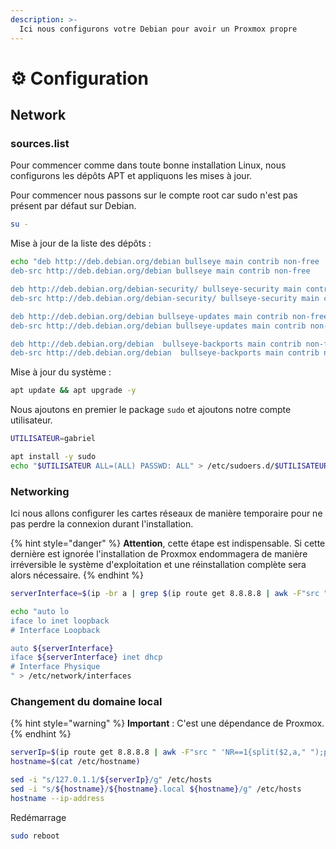 ```yaml
---
description: >-
  Ici nous configurons votre Debian pour avoir un Proxmox propre
---
```


# ⚙ Configuration

## Network

### sources.list

Pour commencer comme dans toute bonne installation Linux, nous configurons les dépôts APT et appliquons les mises à jour.

Pour commencer nous passons sur le compte root car sudo n'est pas présent par défaut sur Debian.

```bash
su -
```

Mise à jour de la liste des dépôts :

```bash
echo "deb http://deb.debian.org/debian bullseye main contrib non-free
deb-src http://deb.debian.org/debian bullseye main contrib non-free

deb http://deb.debian.org/debian-security/ bullseye-security main contrib non-free
deb-src http://deb.debian.org/debian-security/ bullseye-security main contrib non-free

deb http://deb.debian.org/debian bullseye-updates main contrib non-free
deb-src http://deb.debian.org/debian bullseye-updates main contrib non-free

deb http://deb.debian.org/debian  bullseye-backports main contrib non-free
deb-src http://deb.debian.org/debian  bullseye-backports main contrib non-free" > /etc/apt/sources.list
```

Mise à jour du système :

```bash
apt update && apt upgrade -y
```

Nous ajoutons en premier le package `sudo` et ajoutons notre compte utilisateur.

```bash
UTILISATEUR=gabriel

apt install -y sudo
echo "$UTILISATEUR ALL=(ALL) PASSWD: ALL" > /etc/sudoers.d/$UTILISATEUR
```

### Networking

Ici nous allons configurer les cartes réseaux de manière temporaire pour ne pas perdre la connexion durant l'installation.

{% hint style="danger" %}
**Attention**, cette étape est indispensable. Si cette dernière est ignorée l'installation de Proxmox endommagera de manière irréversible le système d'exploitation et une réinstallation complète sera alors nécessaire.
{% endhint %}

```bash
serverInterface=$(ip -br a | grep $(ip route get 8.8.8.8 | awk -F"src " 'NR==1{split($2,a," ");print a[1]}') | cut -d " " -f 1)

echo "auto lo
iface lo inet loopback
# Interface Loopback

auto ${serverInterface}
iface ${serverInterface} inet dhcp
# Interface Physique
" > /etc/network/interfaces
```

### Changement du domaine local

{% hint style="warning" %}
**Important** : C'est une dépendance de Proxmox.
{% endhint %}

```bash
serverIp=$(ip route get 8.8.8.8 | awk -F"src " 'NR==1{split($2,a," ");print a[1]}')
hostname=$(cat /etc/hostname)

sed -i "s/127.0.1.1/${serverIp}/g" /etc/hosts
sed -i "s/${hostname}/${hostname}.local ${hostname}/g" /etc/hosts
hostname --ip-address
```

Redémarrage

```bash
sudo reboot
```
